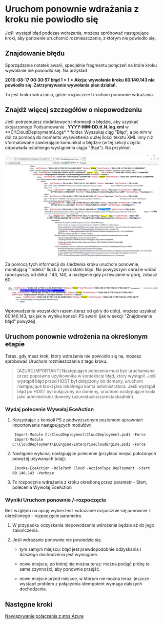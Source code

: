 <properties
    pageTitle="Uruchom ponownie wdrażania z kroku nie powiodło się | Microsoft Azure"
    description="Jeśli wystąpi błąd podczas wdrażania, możesz spróbować następujące kroki, aby ponownie uruchomić rozmieszczania, z którym nie powiodło się."
    services="azure-stack"
    documentationCenter=""
    authors="ErikjeMS"
    manager="byronr"
    editor=""/>

<tags
    ms.service="azure-stack"
    ms.workload="na"
    ms.tgt_pltfrm="na"
    ms.devlang="na"
    ms.topic="get-started-article"
    ms.date="09/26/2016"
    ms.author="erikje"/>
    
# <a name="rerun-a-deployment-from-a-failed-step"></a>Uruchom ponownie wdrażania z kroku nie powiodło się
  
Jeśli wystąpi błąd podczas wdrażania, możesz spróbować następujące kroki, aby ponownie uruchomić rozmieszczania, z którym nie powiodło się.

## <a name="find-the-failure"></a>Znajdowanie błędu

Sporządzanie notatek awarii, specjalnie fragmentu połączeń na które kroku wywołanie nie powiodło się. Na przykład

**2016-08-17 00:30:57 błąd 1 > 1 > Akcja: wywołanie kroku 60.140.143 nie powiodło się. Zatrzymywanie wywołania plan działań.**

To jest kroku wdrażania, gdzie rozpocznie Uruchom ponownie wdrażania.

## <a name="find-more-detail-on-the-failure"></a>Znajdź więcej szczegółów o niepowodzeniu

Jeśli potrzebujesz dodatkowych informacji o błędzie, aby uzyskać skojarzonego Podsumowanie **. YYYY-MM-DD.tt.N.log.xml** w **C:\CloudDeployment\Logs\* * folder.
Wyszukaj ciąg "Błąd", a po nim w dół za pomocą do momentu wyświetlenia dużej ilości tekstu XML inny niż sformatowane zawierające komunikat o błędzie (w tej sekcji często odpowiada ostatniego wystąpienia ciągu "Błąd"). Na przykład:

![Przykład błędu](media/azure-stack-rerun-deploy/image01.png)

Za pomocą tych informacji do śledzenia kroku uruchom ponownie, monitującą "Indeks" liczb z tym ostatni błąd. Na powyższym obrazie widać (począwszy od dołu): 143, 140, a następnie gdy przewijanie w górę, zobacz 60:

![Przykład błędu](media/azure-stack-rerun-deploy/image02.png)

Wprowadzenie wszystkich razem (teraz od góry do dołu), możesz uzyskać 60.140.143, tak jak w wyniku konsoli PS awarii (jak w sekcji "Znajdowanie błąd" powyżej).

## <a name="rerun-the-deployment-at-a-specific-step"></a>Uruchom ponownie wdrożenia na określonym etapie

Teraz, gdy masz krok, który wdrażanie nie powiodło się na, możesz spróbować Uruchom rozmieszczania z tego kroku.

> [AZURE.IMPORTANT] Następujące polecenia musi być uruchamiane przez poprawne użytkownika w kontekście błąd, który wystąpił. Jeśli wystąpił błąd przed HOST był dołączony do domeny, uruchom następujące kroki jako lokalnego konta administratora. Jeśli wystąpił błąd po HOST był dołączony do domeny, uruchom następujące kroki jako administrator domeny (azurestack\azurestackadmin).

### <a name="execute-the-invoke-eceaction-command"></a>Wydaj polecenie Wywołaj EceAction

1. Korzystając z konsoli PS z podwyższonym poziomem uprawnień Importowanie następujących modułów:

        Import-Module C:\CloudDeployment\CloudDeployment.psd1 -Force
        Import-Module C:\CloudDeployment\ECEngine\EnterpriseCloudEngine.psd1 -Force 

2. Następnie wykonaj następujące polecenie (przykład miejsc położonych powyżej używanych tutaj):

        Invoke-EceAction -RolePath Cloud -ActionType Deployment -Start 60.140.143 -Verbose

3.  To rozpocznie wdrażania z kroku określoną przez parametr - Start, polecenia Wywołaj EceAction

### <a name="results-of-a--rerun-start"></a>Wyniki Uruchom ponownie /-rozpoczęcia

Bez względu na opcję wybierzesz wdrażanie rozpocznie się ponownie z określonego - rozpoczęcie parametru.

1.  W przypadku odzyskania niepowodzenie wdrożenia będzie aż do jego zakończenia.

2.  Jeśli wdrażanie ponownie nie powiedzie się.
    
    - tym samym miejscu: błąd jest prawdopodobnie odzyskania i dalszego dochodzenia jest wymagane.

    - nowe miejsce, po której nie można teraz: można podjąć próbę te same czynności, aby ponownie przejść.

    - nowe miejsce przed miejsce, w którym nie można teraz: jeszcze wystąpił problem z połączenia idempotent wymaga dalszych dochodzenia.

## <a name="next-steps"></a>Następne kroki

[Nawiązywanie połączenia z stos Azure](azure-stack-connect-azure-stack.md)







